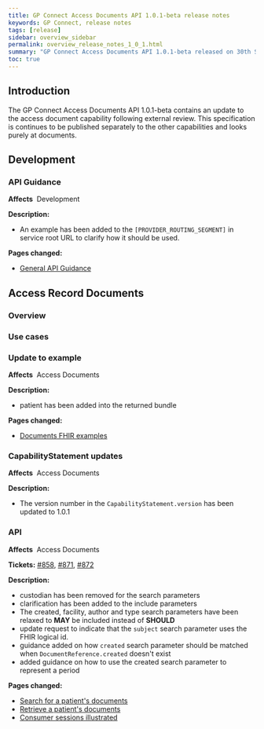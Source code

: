 ```yaml
---
title: GP Connect Access Documents API 1.0.1-beta release notes
keywords: GP Connect, release notes
tags: [release]
sidebar: overview_sidebar
permalink: overview_release_notes_1_0_1.html
summary: "GP Connect Access Documents API 1.0.1-beta released on 30th September 2019"
toc: true
---
```


## Introduction ##

The GP Connect Access Documents API 1.0.1-beta contains an update to the access document capability following external review. This specification is continues to be published separately to the other capabilities and looks purely at documents.

## Development ##

### API Guidance ###

**Affects**&nbsp; Development

**Description:**

- An example has been added to the `[PROVIDER_ROUTING_SEGMENT]` in service root URL to clarify how it should be used.

**Pages changed:**

- [General API Guidance](development_general_api_guidance.html#service-root-url-versioning)

## Access Record Documents ##

### Overview ###

### Use cases ###

### Update to example ###

**Affects**&nbsp; Access Documents

**Description:**

- patient has been added into the returned bundle

**Pages changed:**

- [Documents FHIR examples](accessrecord_documents_development_fhir_examples_documents.html)

### CapabilityStatement updates ###

**Affects**&nbsp; Access Documents

**Description:**&nbsp;

- The version number in the `CapabilityStatement.version` has been updated to 1.0.1

### API ###

**Affects**&nbsp; Access Documents

**Tickets:** [#858](https://github.com/nhsconnect/gpconnect/issues/858), [#871](https://github.com/nhsconnect/gpconnect/issues/871), [#872](https://github.com/nhsconnect/gpconnect/issues/872)

**Description:**

- custodian has been removed for the search parameters
- clarification has been added to the include parameters
- The created, facility, author and type search parameters have been relaxed to **MAY** be included instead of **SHOULD**
- update request to indicate that the `subject` search parameter uses the FHIR logical id.
- guidance added on how `created` search parameter should be matched when `DocumentReference.created` doesn't exist
- added guidance on how to use the created search parameter to represent a period

**Pages changed:**

- [Search for a patient's documents](accessrecord_documents_development_search_patient_documents.html)
- [Retrieve a patient's documents](accessrecord_documents_development_retrieve_patient_documents.html)
- [Consumer sessions illustrated](accessrecord_documents_development_api_session.html)
